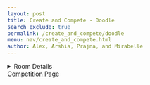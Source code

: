 ```yaml
---
layout: post 
title: Create and Compete - Doodle
search_exclude: true
permalink: /create_and_compete/doodle
menu: nav/create_and_compete.html
author: Alex, Arshia, Prajna, and Mirabelle 
---
```


<details>
  <summary>Room Details</summary>

<a href="{{site.baseurl}}/moderation/rules_doodle/">Moderation Rules</a>

<p> 
The page is a place where people can explore themselves creatively and compete to see who has the best doodle. This allows for players to collaborate over their artistic abilities. Our room includes a chat room where players can converse about their creations, a doodle compete area, a place where people can post their art, and winners get crowned every week. This will help add to our classes page by making a fun artistic environment where everyone can collaborate. </p>

</details>
<a href="{{site.baseurl}}/moderations/doodle_competition/">Competition Page</a>



